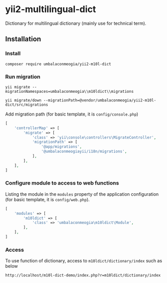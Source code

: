 # yii2-multilingual-dict
Dictionary for multilingual dictionary (mainly use for technical term).

## Installation

### Install
```shell
composer require umbalaconmeogia/yii2-m10l-dict
```

### Run migration

```shell
yii migrate --migrationNamespaces=umbalaconmeogia\\m10ldict\\migrations
```

```shell
yii migrate/down --migrationPath=@vendor/umbalaconmeogia/yii2-m10l-dict/src/migrations
```

Add migration path (for basic template, it is `config/console.php`)

```php
[
    'controllerMap' => [
        'migrate' => [
            'class' => 'yii\console\controllers\MigrateController',
            'migrationPath' => [
                '@app/migrations',
                '@umbalaconmeogiayii/i18n/migrations',
            ],
        ],
    ],
]
```

### Configure module to access to web functions

Listing the module in the `modules` property of the application configuration (for basic template, it is `config/web.php`).

```php
[
    'modules' => [
        'm10ldict' => [
            'class' => 'umbalaconmeogia\m10ldict\Module',
        ],
    ],
]
```

### Access

To use function of dictionary, access to `m10ldict/dictionary/index` such as below
```
http://localhost/m10l-dict-demo/index.php?r=m10ldict/dictionary/index
```